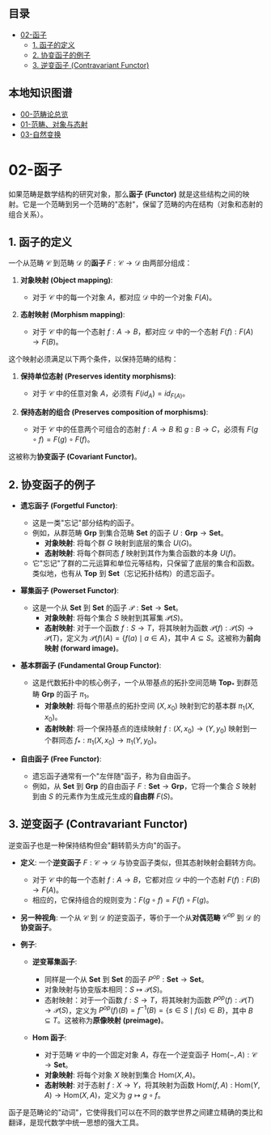 <!-- 本地目录区块 -->
## 目录
- [02-函子](#02-函子)
  - [1. 函子的定义](#1-函子的定义)
  - [2. 协变函子的例子](#2-协变函子的例子)
  - [3. 逆变函子 (Contravariant Functor)](#3-逆变函子-contravariant-functor)

<!-- 本地知识图谱区块 -->
## 本地知识图谱
- [00-范畴论总览](./00-范畴论总览.md)
- [01-范畴、对象与态射](./01-范畴、对象与态射.md)
- [03-自然变换](./03-自然变换.md)

# 02-函子

如果范畴是数学结构的研究对象，那么**函子 (Functor)** 就是这些结构之间的映射。它是一个范畴到另一个范畴的"态射"，保留了范畴的内在结构（对象和态射的组合关系）。

## 1. 函子的定义

一个从范畴 $\mathcal{C}$ 到范畴 $\mathcal{D}$ 的**函子** $F: \mathcal{C} \to \mathcal{D}$ 由两部分组成：

1. **对象映射 (Object mapping)**:
    - 对于 $\mathcal{C}$ 中的每一个对象 $A$，都对应 $\mathcal{D}$ 中的一个对象 $F(A)$。

2. **态射映射 (Morphism mapping)**:
    - 对于 $\mathcal{C}$ 中的每一个态射 $f: A \to B$，都对应 $\mathcal{D}$ 中的一个态射 $F(f): F(A) \to F(B)$。

这个映射必须满足以下两个条件，以保持范畴的结构：

1. **保持单位态射 (Preserves identity morphisms)**:
    - 对于 $\mathcal{C}$ 中的任意对象 $A$，必须有 $F(id_A) = id_{F(A)}$。

2. **保持态射的组合 (Preserves composition of morphisms)**:
    - 对于 $\mathcal{C}$ 中的任意两个可组合的态射 $f: A \to B$ 和 $g: B \to C$，必须有 $F(g \circ f) = F(g) \circ F(f)$。

这被称为**协变函子 (Covariant Functor)**。

## 2. 协变函子的例子

- **遗忘函子 (Forgetful Functor)**:
  - 这是一类"忘记"部分结构的函子。
  - 例如，从群范畴 **Grp** 到集合范畴 **Set** 的函子 $U: \mathbf{Grp} \to \mathbf{Set}$。
    - **对象映射**: 将每个群 $G$ 映射到底层的集合 $U(G)$。
    - **态射映射**: 将每个群同态 $f$ 映射到其作为集合函数的本身 $U(f)$。
  - 它"忘记"了群的二元运算和单位元等结构，只保留了底层的集合和函数。类似地，也有从 **Top** 到 **Set**（忘记拓扑结构）的遗忘函子。

- **幂集函子 (Powerset Functor)**:
  - 这是一个从 **Set** 到 **Set** 的函子 $\mathcal{P}: \mathbf{Set} \to \mathbf{Set}$。
    - **对象映射**: 将每个集合 $S$ 映射到其幂集 $\mathcal{P}(S)$。
    - **态射映射**: 对于一个函数 $f: S \to T$，将其映射为函数 $\mathcal{P}(f): \mathcal{P}(S) \to \mathcal{P}(T)$，定义为 $\mathcal{P}(f)(A) = \{f(a) \mid a \in A\}$，其中 $A \subseteq S$。这被称为**前向映射 (forward image)**。

- **基本群函子 (Fundamental Group Functor)**:
  - 这是代数拓扑中的核心例子，一个从带基点的拓扑空间范畴 **Top**$_*$ 到群范畴 **Grp** 的函子 $\pi_1$。
    - **对象映射**: 将每个带基点的拓扑空间 $(X, x_0)$ 映射到它的基本群 $\pi_1(X, x_0)$。
    - **态射映射**: 将一个保持基点的连续映射 $f: (X, x_0) \to (Y, y_0)$ 映射到一个群同态 $f_*: \pi_1(X, x_0) \to \pi_1(Y, y_0)$。

- **自由函子 (Free Functor)**:
  - 遗忘函子通常有一个"左伴随"函子，称为自由函子。
  - 例如，从 **Set** 到 **Grp** 的自由函子 $F: \mathbf{Set} \to \mathbf{Grp}$，它将一个集合 $S$ 映射到由 $S$ 的元素作为生成元生成的**自由群** $F(S)$。

## 3. 逆变函子 (Contravariant Functor)

逆变函子也是一种保持结构但会"翻转箭头方向"的函子。

- **定义**:
    一个**逆变函子** $F: \mathcal{C} \to \mathcal{D}$ 与协变函子类似，但其态射映射会翻转方向。
  - 对于 $\mathcal{C}$ 中的每一个态射 $f: A \to B$，它都对应 $\mathcal{D}$ 中的一个态射 $F(f): F(B) \to F(A)$。
  - 相应的，它保持组合的规则变为：$F(g \circ f) = F(f) \circ F(g)$。

- **另一种视角**:
    一个从 $\mathcal{C}$ 到 $\mathcal{D}$ 的逆变函子，等价于一个从**对偶范畴** $\mathcal{C}^{op}$ 到 $\mathcal{D}$ 的**协变函子**。

- **例子**:
  - **逆变幂集函子**:
    - 同样是一个从 **Set** 到 **Set** 的函子 $P^{op}: \mathbf{Set} \to \mathbf{Set}$。
    - 对象映射与协变版本相同：$S \mapsto \mathcal{P}(S)$。
    - 态射映射：对于一个函数 $f: S \to T$，将其映射为函数 $P^{op}(f): \mathcal{P}(T) \to \mathcal{P}(S)$，定义为 $P^{op}(f)(B) = f^{-1}(B) = \{s \in S \mid f(s) \in B\}$，其中 $B \subseteq T$。这被称为**原像映射 (preimage)**。

  - **Hom 函子**:
    - 对于范畴 $\mathcal{C}$ 中的一个固定对象 $A$，存在一个逆变函子 $\text{Hom}(-, A): \mathcal{C} \to \mathbf{Set}$。
    - **对象映射**: 将每个对象 $X$ 映射到集合 $\text{Hom}(X, A)$。
    - **态射映射**: 对于态射 $f: X \to Y$，将其映射为函数 $\text{Hom}(f, A): \text{Hom}(Y, A) \to \text{Hom}(X, A)$，定义为 $g \mapsto g \circ f$。

函子是范畴论的"动词"，它使得我们可以在不同的数学世界之间建立精确的类比和翻译，是现代数学中统一思想的强大工具。
